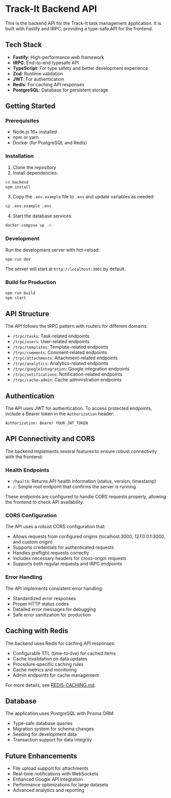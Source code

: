 # Track-It Backend API

This is the backend API for the Track-It task management application. It is built with Fastify and tRPC, providing a type-safe API for the frontend.

## Tech Stack

- **Fastify**: High-performance web framework
- **tRPC**: End-to-end typesafe API
- **TypeScript**: For type safety and better development experience
- **Zod**: Runtime validation
- **JWT**: For authentication
- **Redis**: For caching API responses
- **PostgreSQL**: Database for persistent storage

## Getting Started

### Prerequisites

- Node.js 16+ installed
- npm or yarn
- Docker (for PostgreSQL and Redis)

### Installation

1. Clone the repository
2. Install dependencies:

```bash
cd backend
npm install
```

3. Copy the `.env.example` file to `.env` and update variables as needed:

```bash
cp .env.example .env
```

4. Start the database services:

```bash
docker-compose up -d
```

### Development

Run the development server with hot-reload:

```bash
npm run dev
```

The server will start at `http://localhost:3001` by default.

### Build for Production

```bash
npm run build
npm start
```

## API Structure

The API follows the tRPC pattern with routers for different domains:

- `/trpc/tasks`: Task-related endpoints
- `/trpc/users`: User-related endpoints
- `/trpc/templates`: Template-related endpoints
- `/trpc/comments`: Comment-related endpoints
- `/trpc/attachments`: Attachment-related endpoints
- `/trpc/analytics`: Analytics-related endpoints
- `/trpc/googleIntegration`: Google integration endpoints
- `/trpc/notifications`: Notification-related endpoints
- `/trpc/cache-admin`: Cache administration endpoints

## Authentication

The API uses JWT for authentication. To access protected endpoints, include a Bearer token in the `Authorization` header:

```
Authorization: Bearer YOUR_JWT_TOKEN
```

## API Connectivity and CORS

The backend implements several features to ensure robust connectivity with the frontend:

### Health Endpoints

- `/health`: Returns API health information (status, version, timestamp)
- `/`: Simple root endpoint that confirms the server is running

These endpoints are configured to handle CORS requests properly, allowing the frontend to check API availability.

### CORS Configuration

The API uses a robust CORS configuration that:

- Allows requests from configured origins (localhost:3000, 127.0.0.1:3000, and custom origin)
- Supports credentials for authenticated requests
- Handles preflight requests correctly
- Includes necessary headers for cross-origin requests
- Supports both regular requests and tRPC endpoints

### Error Handling

The API implements consistent error handling:

- Standardized error responses
- Proper HTTP status codes
- Detailed error messages for debugging
- Safe error sanitization for production

## Caching with Redis

The backend uses Redis for caching API responses:

- Configurable TTL (time-to-live) for cached items
- Cache invalidation on data updates
- Procedure-specific caching rules
- Cache metrics and monitoring
- Admin endpoints for cache management

For more details, see [REDIS-CACHING.md](./REDIS-CACHING.md).

## Database

The application uses PostgreSQL with Prisma ORM:

- Type-safe database queries
- Migration system for schema changes
- Seeding for development data
- Transaction support for data integrity

## Future Enhancements

- File upload support for attachments
- Real-time notifications with WebSockets
- Enhanced Google API integration
- Performance optimizations for large datasets
- Advanced analytics and reporting